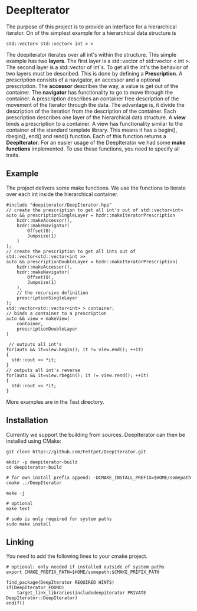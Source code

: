 # DeepIterator
The purpose of this project is to provide an interface for a hierarchical iterator. On of the simplest example for a hierarchical data structure is 

    std::vector< std::vector< int > >

The deepiterator iterates over all int's within the structure.  This simple example has two **layers**. The first layer is a std::vector of std::vector < int >.  The second layer is a std::vector of int`s. To get all the int's the behavior of two layers must be described.  This is done by defining a **Prescription**.  A prescription consists of a navigator, an accessor and a optional prescription. The **accessor** describes the way, a value is get out of the container.  The **navigator** has functionality to go to move through the container. A prescription describes an container free description of the movement of the Iterator through the data. The advantage is, it divide the description of the iteration from the description of the container. Each prescription describes one layer of the hierarchical data structure.
A **view** binds a prescription to a container. A view has functionality similar to the container of the standard template library. This means it has a begin(), rbegin(), end() and rend() function.  Each of this function returns a **DeepIterator**.  For an easier usage of the DeepIterator we had some **make functions** implemented. To use these functions, you need to specify all traits.


## Example
The project delivers some make functions. We use the functions to iterate over each int inside the hierarchical container.

    #include "deepiterator/DeepIterator.hpp"
    // create the prescription to get all int's out of std::vector<int>
    auto && prescriptionSingleLayer = hzdr::makeIteratorPrescription 
        hzdr::makeAccessor(),
        hzdr::makeNavigator( 
            Offset(0),
            Jumpsize(1)
        )
    );
    // create the prescription to get all ints out of std::vector<std::vector<int >>
    auto && prescriptionDoubleLayer = hzdr::makeIteratorPrescription(
        hzdr::makeAccessor(),
        hzdr::makeNavigator(
            Offset(0),
            Jumpsize(1)
        ),
        // the recursive definition
        prescriptionSingleLayer
    );
    std::vector<std::vector<int> > container;
    // binds a container to a prescription
    auto && view = makeView(
        container,
        prescriptionDoubleLayer
    )
      
     // outputs all int's
    for(auto && it=view.begin(); it != view.end(); ++it)
    {
      std::cout << *it;
    }
    // outputs all int's reverse
    for(auto && it=view.rbegin(); it != view.rend(); ++it)
    {
      std::cout << *it;
    }
    
More examples are in the Test directory.    

## Installation
Currently we support the building from sources. DeepIterator can then be installed using CMake:

    git clone https://github.com/Fettpet/DeepIterator.git

    mkdir -p deepiterator-build
    cd deepiterator-build

    # for own install prefix append: -DCMAKE_INSTALL_PREFIX=$HOME/somepath
    cmake ../DeepIterator

    make -j

    # optional
    make test

    # sudo is only required for system paths
    sudo make install

## Linking
You need to add the following lines to your cmake project.

    # optional: only needed if installed outside of system paths
    export CMAKE_PREFIX_PATH=$HOME/somepath:$CMAKE_PREFIX_PATH

    find_package(DeepIterator REQUIRED HINTS)
    if(DeepIterator_FOUND)
        target_link_libraries(includedeepiterator PRIVATE DeepIterator::DeepIterator)
    endif()

